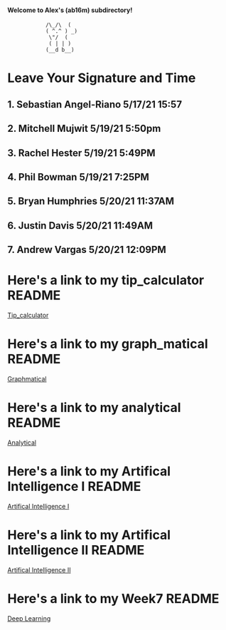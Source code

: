 #### Welcome to Alex's (ab16m) subdirectory!

 				/\_/\  (
 				( ^.^ ) _)
  				 \"/  (
				 ( | | )
				(__d b__)

Leave Your Signature and Time
=============================    
**1.** Sebastian Angel-Riano 5/17/21    15:57
------------------------------------    
**2.** Mitchell Mujwit 5/19/21 5:50pm
------------------------------------    
**3.**  Rachel Hester 5/19/21 5:49PM
------------------------------------    
**4.**  Phil Bowman 5/19/21 7:25PM 
------------------------------------    
**5.** Bryan Humphries 5/20/21 11:37AM
------------------------------------    
**6.** Justin Davis 5/20/21 11:49AM
------------------------------------    
**7.** Andrew Vargas 5/20/21 12:09PM
------------------------------------    

# Here's a link to my tip_calculator README
[Tip_calculator](tip_calculator/README.md "tip_calc_README")

# Here's a link to my graph_matical README
[Graphmatical](graph_matical/README.md "Graphmatical_README")

# Here's a link to my analytical README
[Analytical](assignment4/README.md "Analytical")

# Here's a link to my Artifical Intelligence I README
[Artifical Intelligence I](ai_assignment1/README.md "Artifical Intelligence I")
# Here's a link to my Artifical Intelligence II README
[Artifical Intelligence II](ai_assignment2/README.md "Artifical Intelligence II")
# Here's a link to my Week7 README
[Deep Learning](week7/README.md "Deep Learning")